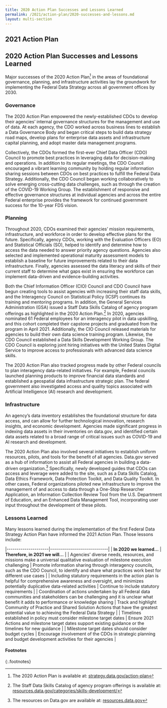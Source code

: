 ```yaml
---
title: 2020 Action Plan Successes and Lessons Learned
permalink: /2021/action-plan/2020-successes-and-lessons.md
layout: multi-section
---
```


<section class="usa-section">
<div class="usa-grid" markdown="1">


# 2021 Action Plan

## 2020 Action Plan Successes and Lessons Learned

Major successes of the 2020 Action Plan[^1] in the areas of foundational governance, planning, and infrastructure activities lay the groundwork for implementing the Federal Data Strategy across all government offices by 2030. 

### Governance

The 2020 Action Plan empowered the newly-established CDOs to develop their agencies’ internal governance structures for the management and use of data. At each agency, the CDO worked across business lines to establish a Data Governance Body and began critical steps to build data strategy road maps, develop plans for enterprise data assets and infrastructure capital planning, and adopt master data management programs.

Collectively, the CDOs formed the first-ever Chief Data Officer (CDO) Council to promote best practices in leveraging data for decision-making and operations. In addition to its regular meetings, the CDO Council encouraged a vibrant learning community by holding regular information sharing sessions between CDOs on best practices to fulfill the Federal Data Strategy. Additionally, the CDO Council began working collaboratively to solve emerging cross-cutting data challenges, such as through the creation of the COVID-19 Working Group. The establishment of responsive and effective governance structures at individual agencies and across the entire Federal enterprise provides the framework for continued government success for the 10-year FDS vision. 

### Planning

Throughout 2020, CDOs examined their agencies’ mission requirements, infrastructure, and workforce in order to develop effective plans for the future. Specifically, agency CDOs, working with the Evaluation Officers (EO) and Statistical Officials (SO), helped to identify and determine how to access the data needed to answer priority agency questions. Agencies also selected and implemented operational maturity assessment models to establish a baseline for future improvements related to their data infrastructure. Finally, agencies assessed the data literacy and skills of their current staff to determine what gaps exist in ensuring the workforce can implement data-driven and evidence-building activities.

Both the Chief Information Officer (CIO) Council and CDO Council have begun creating tools to assist agencies with increasing their staff data skills, and the Interagency Council on Statistical Policy (ICSP) continues its training and mentoring programs. In addition, the General Services Administration (GSA) issued a Staff Data Skills Catalog of agency program offerings as highlighted in the 2020 Action Plan.[^2] In 2020, agencies nominated 61 Federal employees for an interagency pilot in data upskilling, and this cohort completed their capstone projects and graduated from the program in April 2021. Additionally, the CIO Council released materials for agencies to build their own data science training program. Likewise, the CDO Council established a Data Skills Development Working Group. The CDO Council is exploring joint hiring initiatives with the United States Digital Service to improve access to professionals with advanced data science skills.

The 2020 Action Plan also tracked progress made by other Federal councils to plan interagency data-related initiatives. For example, Federal councils launched planning products to improve financial data standards and established a geospatial data infrastructure strategic plan. The federal government also investigated access and quality topics associated with Artificial Intelligence (AI) research and development.

### Infrastructure 

An agency’s data inventory establishes the foundational structure for data access, and can allow for further technological innovation, research insights, and economic development. Agencies made significant progress in indexing data assets in their inventories on data.gov, and identified certain data assets related to a broad range of critical issues such as COVID-19 and AI research and development.

The 2020 Action Plan also involved several initiatives to establish uniform resources, pilots, and tools for the benefit of all agencies. Data.gov served as a hub of information to assist all Federal agencies in building a data-driven organization.[^3] Specifically, newly developed guides that CDOs can access and leverage were added to the site, such as a Data Skills Catalog, Data Ethics Framework, Data Protection Toolkit, and Data Quality Toolkit. In other cases, Federal organizations piloted new infrastructure to improve the management of and access to data through a One-Stop Researcher Application, an Information Collection Review Tool from the U.S. Department of Education, and an Enhanced Data Management Tool, incorporating user input throughout the development of these pilots.

### Lessons Learned

Many lessons learned during the implementation of the first Federal Data Strategy Action Plan have informed the 2021 Action Plan. Those lessons include:

|---------------------|-----------------------------|
| **In 2020 we learned…** |	**Therefore, in 2021 we will…** |
| Agencies’ diverse needs, resources, and missions make a universal qualitative evaluation of milestone execution challenging |	Promote information sharing through interagency councils, such as the CDO Council, to identify and share what practices work best for different use cases |
| Including statutory requirements in the action plan is helpful for comprehensive awareness and oversight, and minimizes potentially duplicative data-related activities	| Continue to include statutory requirements |
| Coordination of actions undertaken by all Federal data communities and stakeholders can be challenging and it is unclear what benefit it adds to performance or knowledge sharing	| Track and highlight Community of Practice and Shared Solution Actions that have the greatest potential value to achieving the Federal Data Strategy | 
| Timelines established in policy must consider milestone target dates |	Ensure 2021 Actions and milestone target dates support existing guidance or the timelines for new guidance |
| Milestone target dates should consider budget cycles |	Encourage involvement of the CDOs in strategic planning and budget development activities for their agencies |

#### Footnotes
{:.footnotes}
[^1]: The 2020 Action Plan is available at: [strategy.data.gov/action-plan](https://strategy.data.gov/action-plan/)
[^2]: The Staff Data Skills Catalog of agency program offerings is available at: [resources.data.gov/categories/skills-development/](https://resources.data.gov/categories/skills-development/)
[^3]: The resources on Data.gov are available at: [resources.data.gov](https://resources.data.gov/)

</div>
</section>

